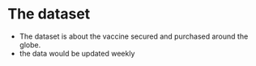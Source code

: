 # The dataset
  - The dataset is about the vaccine secured and purchased around the globe.
  - the data would be updated weekly